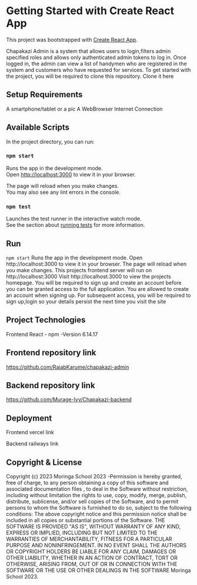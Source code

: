 # Getting Started with Create React App

This project was bootstrapped with [Create React App](https://github.com/facebook/create-react-app).

Chapakazi Admin is a system that allows users to login,filters admin specified roles and allows only authenticated admin tokens to log in. Once logged in, the admin can view a list of handymen who are registered in the system and customers who have requested for services. 
To get started with the project, you will be required to clone this repository. Clone it here

## Setup Requirements

A smartphone/tablet or a pic A WebBrowser Internet Connection


## Available Scripts

In the project directory, you can run:

### `npm start`

Runs the app in the development mode.\
Open [http://localhost:3000](http://localhost:3000) to view it in your browser.

The page will reload when you make changes.\
You may also see any lint errors in the console.

### `npm test`

Launches the test runner in the interactive watch mode.\
See the section about [running tests](https://facebook.github.io/create-react-app/docs/running-tests) for more information.

## Run
`npm start` Runs the app in the development mode.
Open http://localhost:3000 to view it in your browser. The page will reload when you make changes.
This projects frontend server will run on http://localhost:3000 Visit http://localhost:3000 to view the projects homepage. You will be required to sign up and create an account before you can be granted access to the full application. You are allowed to create an account when signing up. For subsequent access, you will be required to sign up,login so your details persist the next time you visit the site

## Project Technologies
Frontend React - npm -Version 6.14.17

## Frontend repository link
https://github.com/RajabKarume/chapakazi-admin


## Backend repository link
https://github.com/Murage-Ivy/Chapakazi-backend

## Deployment
Frontend vercel link



 Backend railways link



## Copyright & License
Copyright (c) 2023 Moringa School 2023 -Permission is hereby granted, free of charge, to any person obtaining a copy of this software and associated documentation files , to deal in the Software without restriction, including without limitation the rights to use, copy, modify, merge, publish, distribute, sublicense, and/or sell copies of the Software, and to permit persons to whom the Software is furnished to do so, subject to the following conditions: The above copyright notice and this permission notice shall be included in all copies or substantial portions of the Software. THE SOFTWARE IS PROVIDED "AS IS", WITHOUT WARRANTY OF ANY KIND, EXPRESS OR IMPLIED, INCLUDING BUT NOT LIMITED TO THE WARRANTIES OF MERCHANTABILITY, FITNESS FOR A PARTICULAR PURPOSE AND NONINFRINGEMENT. IN NO EVENT SHALL THE AUTHORS OR COPYRIGHT HOLDERS BE LIABLE FOR ANY CLAIM, DAMAGES OR OTHER LIABILITY, WHETHER IN AN ACTION OF CONTRACT, TORT OR OTHERWISE, ARISING FROM, OUT OF OR IN CONNECTION WITH THE SOFTWARE OR THE USE OR OTHER DEALINGS IN THE SOFTWARE Moringa School 2023. 
